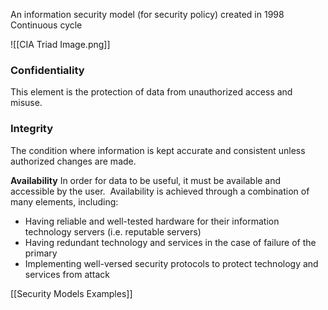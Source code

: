 An information security model (for security policy) created in 1998
Continuous cycle 

![[CIA Triad Image.png]]

### Confidentiality
This element is the protection of data from unauthorized access and misuse.

### Integrity
The condition where information is kept accurate and consistent unless authorized changes are made. 

**Availability**
In order for data to be useful, it must be available and accessible by the user.
 Availability is achieved through a combination of many elements, including:
- Having reliable and well-tested hardware for their information technology servers (i.e. reputable servers)
- Having redundant technology and services in the case of failure of the primary
- Implementing well-versed security protocols to protect technology and services from attack

[[Security Models Examples]]